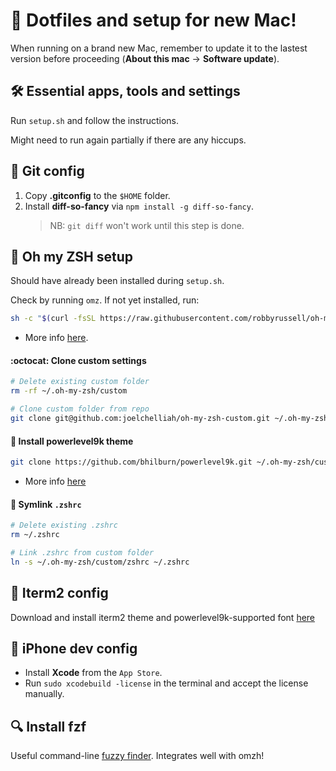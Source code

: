 # 🚀 Dotfiles and setup for new Mac!

When running on a brand new Mac, remember to update it to the lastest version before proceeding (**About this mac** → **Software update**).



## 🛠️ Essential apps, tools and settings
Run `setup.sh` and follow the instructions.

Might need to run again partially if there are any hiccups.


## 📝 Git config
1. Copy **.gitconfig** to the `$HOME` folder.
2. Install **diff-so-fancy** via `npm install -g diff-so-fancy`.  
   > NB: `git diff` won't work until this step is done.


## 🐚 Oh my ZSH setup
Should have already been installed during `setup.sh`.

Check by running `omz`. If not yet installed, run:
```bash
sh -c "$(curl -fsSL https://raw.githubusercontent.com/robbyrussell/oh-my-zsh/master/tools/install.sh)"
```

- More info [here](https://github.com/robbyrussell/oh-my-zsh).

#### :octocat: Clone custom settings
```bash
# Delete existing custom folder
rm -rf ~/.oh-my-zsh/custom

# Clone custom folder from repo
git clone git@github.com:joelchelliah/oh-my-zsh-custom.git ~/.oh-my-zsh/custom
```

#### 🦾 Install powerlevel9k theme
```bash
git clone https://github.com/bhilburn/powerlevel9k.git ~/.oh-my-zsh/custom/themes/powerlevel9k
```
- More info [here](https://github.com/bhilburn/powerlevel9k/wiki/Install-Instructions#option-2-install-for-oh-my-zsh)

#### 🔗 Symlink `.zshrc`
```bash
# Delete existing .zshrc
rm ~/.zshrc

# Link .zshrc from custom folder
ln -s ~/.oh-my-zsh/custom/zshrc ~/.zshrc
```

## 🎩 Iterm2 config
Download and install iterm2 theme and powerlevel9k-supported font [here](https://github.com/joelchelliah/oh-my-zsh-custom/tree/master/iterm2-config)


## 📱 iPhone dev config
- Install **Xcode** from the `App Store`.
- Run `sudo xcodebuild -license` in the terminal and accept the license manually.


## 🔍 Install fzf
Useful command-line [fuzzy finder](https://github.com/junegunn/fzf). Integrates well with omzh!
